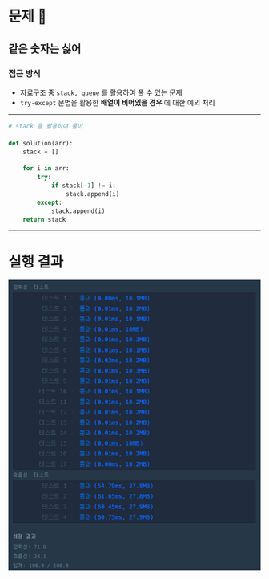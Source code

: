 # 문제 :book:

## 같은 숫자는 싫어

### 접근 방식

- 자료구조 중 `stack, queue` 를 활용하여 풀 수 있는 문제
- `try-except` 문법을 활용한 __배열이 비어있을 경우__ 에 대한 예외 처리

<hr>

```python
# stack 을 활용하여 풀이

def solution(arr):
    stack = []
    
    for i in arr:
        try:
            if stack[-1] != i:
                stack.append(i)
        except:
            stack.append(i)
    return stack
```

<hr>

# 실행 결과

![img.png](img.png)